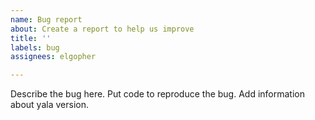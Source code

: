 ```yaml
---
name: Bug report
about: Create a report to help us improve
title: ''
labels: bug
assignees: elgopher

---
```


Describe the bug here. Put code to reproduce the bug. Add information about yala version.
